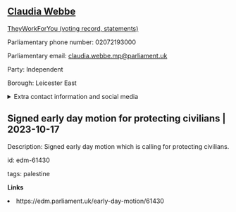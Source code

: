 ## <a href="https://members.parliament.uk/member/4848/contact">Claudia Webbe</a>

<a href="https://www.theyworkforyou.com/mp/25797/claudia_webbe/leicester_east">TheyWorkForYou (voting record, statements)</a> 

Parliamentary phone number: 02072193000 

Parliamentary email: claudia.webbe.mp@parliament.uk 

Party: Independent 

Borough: Leicester East 

<details><summary>Extra contact information and social media</summary> 
<li>Website: https://www.claudiawebbe.org/</li>
<li>Twitter: https://twitter.com/ClaudiaWebbe</li>
<li>Constituency office phone number: 08007999870</li>
<li>Constituency office email:</li>
<li>Facebook:</li>
<li>Instagram:</li>
<li>Youtube:</li>
<li>Linkedin:</li>
<li>Government department phone number:</li>
<li>Government department email:</li>
<li>Threads:</li>
<li>Party office phone number:</li>
<li>Party office email:</li>
<li>Tiktok:</li>
</details>

## Signed early day motion for protecting civilians | 2023-10-17

Description: Signed early day motion which is calling for protecting civilians. 
 
id: edm-61430 

tags: palestine 

**Links** 
 <li>https://edm.parliament.uk/early-day-motion/61430</li>
